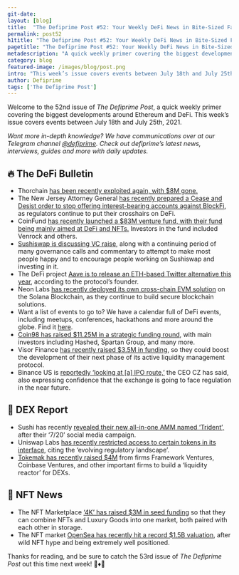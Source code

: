 ```yaml
---
git-date:
layout: [blog]
title:  "The Defiprime Post #52: Your Weekly DeFi News in Bite-Sized Fashion"
permalink: post52
h1title: "The Defiprime Post #52: Your Weekly DeFi News in Bite-Sized Fashion"
pagetitle: "The Defiprime Post #52: Your Weekly DeFi News in Bite-Sized Fashion"
metadescription: "A quick weekly primer covering the biggest developments around Ethereum and DeFi. This week’s issue covers events between July 18th and July 25th, 2021"
category: blog
featured-image: /images/blog/post.png
intro: "This week’s issue covers events between July 18th and July 25th, 2021"
author: Defiprime
tags: ['The Defiprime Post']
---
```


Welcome to the 52nd issue of _The Defiprime Post_, a quick weekly primer covering the biggest developments around Ethereum and DeFi. This week’s issue covers events between July 18th and July 25th, 2021.

_Want more in-depth knowledge? We have communications over at our Telegram channel [@defiprime](https://t.me/defiprime). Check out defiprime’s latest news, interviews, guides and more with daily updates._


## 🔥 The DeFi Bulletin

* Thorchain [has been recently exploited again, with $8M gone.](https://twitter.com/defiprime/status/1418335222060314624?s=21)
* The New Jersey Attorney General [has recently prepared a Cease and Desist order to stop offering interest-bearing accounts against BlockFi](https://www.forbes.com/sites/stevenehrlich/2021/07/19/new-jersey-attorney-general-prepares-cease-and-desist-order-against-multi-billion-dollar-bitcoin-financial-services-platform/?sh=402e288f21a5), as regulators continue to put their crosshairs on DeFi.
* CoinFund [has recently launched a $83M venture fund, with their fund being mainly aimed at DeFi and NFTs.](https://www.theblockcrypto.com/linked/111954/coinfund-launches-83-million-venture-fund-mandate-includes-defi-nfts) Investors in the fund included Venrock and others.
* [Sushiswap is discussing VC raise](https://www.ar.ca/blog/crypto-market-recap-07-19-21), along with a continuing period of many governance calls and commentary to attempt to make most people happy and to encourage people working on Sushiswap and investing in it.
* The DeFi project [Aave is to release an ETH-based Twitter alternative this year](https://decrypt.co/76278/defi-project-aave-to-release-ethereum-based-twitter-alternative-this-year), according to the protocol’s founder.
* Neon Labs [has recently deployed its own cross-chain EVM solution](https://www.cryptoninjas.net/2021/07/20/neon-labs-deploys-its-cross-chain-evm-solution-on-the-solana-blockchain/) on the Solana Blockchain, as they continue to build secure blockchain solutions.
* Want a list of events to go to? We have a calendar full of DeFi events, including meetups, conferences, hackathons and more around the globe. Find it [here](https://defiprime.com/events).
* [Coin98 has raised $11.25M in a strategic funding round](https://blog.coin98.com/coin98-strategic-funding-round/), with main investors including Hashed, Spartan Group, and many more.
* Visor Finance [has recently raised $3.5M in funding](https://medium.com/visorfinance/visor-finance-raises-3-5m-in-funding-to-develop-the-next-phase-of-its-active-management-protocol-f0e7201f6a62), so they could boost the development of their next phase of its active liquidity management protocol.
* Binance US is [reportedly ‘looking at [a] IPO route,’](https://cointelegraph.com/news/binance-us-looking-at-ipo-route-cz-says) the CEO CZ has said, also expressing confidence that the exchange is going to face regulation in the near future.

## 💱 DEX Report

* Sushi has recently [revealed their new all-in-one AMM named ‘Trident’,](https://cointelegraph.com/news/after-7-20-social-media-campaign-sushi-reveals-all-in-one-amm-trident) after their ‘7/20’ social media campaign.
* Uniswap Labs [has recently restricted access to certain tokens in its interface](https://www.theblockcrypto.com/linked/112399/uniswap-labs-culls-synthetic-stock-and-derivatives-citing-evolving-regulatory-landscape), citing the ‘evolving regulatory landscape’.
* [Tokemak has recently raised $4M](https://cointelegraph.com/news/tokemak-raises-4m-from-framework-and-defi-investors-to-build-a-liquidity-reactor) from firms Framework Ventures, Coinbase Ventures, and other important firms to build a ‘liquidity reactor’ for DEXs.


## 💎 NFT News

* The NFT Marketplace [‘4K’ has raised $3M in seed funding](https://www.coindesk.com/rolexes-in-defi-nft-marketplace-4k-raises-3m-to-combine-nfts-and-luxury-goods) so that they can combine NFTs and Luxury Goods into one market, both paired with each other in storage.
* The NFT market [OpenSea has recently hit a record $1.5B valuation](https://techcrunch.com/2021/07/20/nft-market-opensea-hits-1-5-billion-valuation/), after wild NFT hype and being extremely well positioned.

Thanks for reading, and be sure to catch the 53rd issue of _The Defiprime Post_ out this time next week! 👋♦️👋